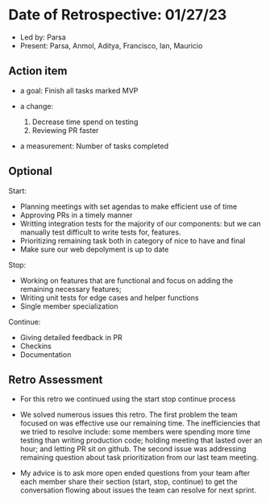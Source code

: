 # Date of Retrospective: 01/27/23

* Led by: Parsa
* Present:  Parsa, Anmol, Aditya, Francisco, Ian, Mauricio

## Action item

* a goal: Finish all tasks marked MVP 

* a change: 
    1. Decrease time spend on testing 
    2. Reviewing PR faster

* a measurement: Number of tasks completed 

## Optional

Start:
-  Planning meetings with set agendas to make efficient use of time
- Approving PRs in a timely manner
- Writting integration tests for the majority of our components: but we can manually test difficult to write tests for, features.
- Prioritizing remaining task both in category of nice to have and final 
- Make sure our web depolyment is up to date

Stop: 
- Working on features that are functional and focus on adding the remaining necessary features; 
- Writing unit tests for edge cases and helper functions
- Single member specialization 

Continue:
- Giving detailed feedback in PR 
- Checkins
- Documentation 


## Retro Assessment

* For this retro we continued using the start stop continue process

* We solved numerous issues this retro.  The first problem the team focused on was effective use our remaining time. The inefficiencies that we tried to resolve include: some members were spending more time testing than writing production code; holding meeting that lasted over an hour; and letting PR sit on github.  The second issue was addressing remaining question about task prioritization from our last team meeting. 


* My advice is to ask more open ended questions from your team after each member share their section (start, stop, continue) to get the conversation flowing about issues the team can resolve for next sprint. 
